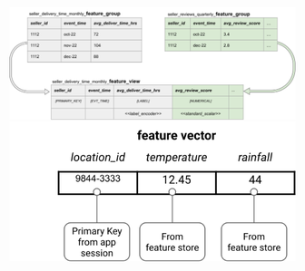 <img src="/assets/images/concepts/fs/feature-view-simple.svg">


<img src="/assets/images/concepts/fs/feature-vector.svg">
